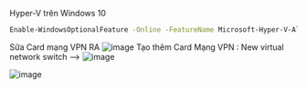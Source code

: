 Hyper-V trên Windows 10
```bash
Enable-WindowsOptionalFeature -Online -FeatureName Microsoft-Hyper-V-All
```
Sữa Card mạng VPN RA
![image](https://github.com/user-attachments/assets/4039c440-c37c-4ef3-9595-1e9c2378fde3)
Tạo thêm Card Mạng VPN : New virtual network switch -->
![image](https://github.com/user-attachments/assets/f6116aef-24fe-4e93-8398-b29dcb11945a)

![image](https://github.com/user-attachments/assets/a9c54843-5286-4c42-a67b-130a7b05ba64)
